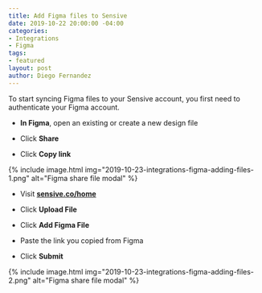 ```yaml
---
title: Add Figma files to Sensive
date: 2019-10-22 20:00:00 -04:00
categories:
- Integrations
- Figma
tags:
- featured
layout: post
author: Diego Fernandez
---
```


To start syncing Figma files to your Sensive account, you first need to authenticate your Figma account.

- **In Figma**, open an existing or create a new design file

- Click **Share**

- Click **Copy link**

{% include image.html img="2019-10-23-integrations-figma-adding-files-1.png" alt="Figma share file modal" %}

- Visit [**sensive.co/home**](https://app.sensive.co/home)

- Click **Upload File**

- Click **Add Figma File**

- Paste the link you copied from Figma

- Click **Submit**

{% include image.html img="2019-10-23-integrations-figma-adding-files-2.png" alt="Figma share file modal" %}